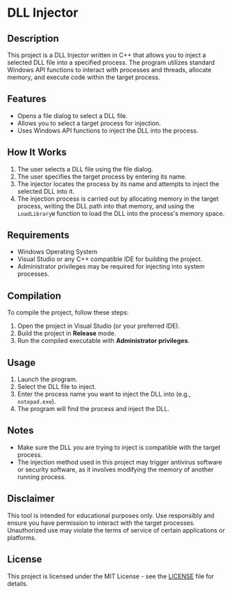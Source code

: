 # DLL Injector

## Description
This project is a DLL Injector written in C++ that allows you to inject a selected DLL file into a specified process. The program utilizes standard Windows API functions to interact with processes and threads, allocate memory, and execute code within the target process.

## Features
- Opens a file dialog to select a DLL file.
- Allows you to select a target process for injection.
- Uses Windows API functions to inject the DLL into the process.

## How It Works
1. The user selects a DLL file using the file dialog.
2. The user specifies the target process by entering its name.
3. The injector locates the process by its name and attempts to inject the selected DLL into it.
4. The injection process is carried out by allocating memory in the target process, writing the DLL path into that memory, and using the `LoadLibraryW` function to load the DLL into the process's memory space.

## Requirements
- Windows Operating System
- Visual Studio or any C++ compatible IDE for building the project.
- Administrator privileges may be required for injecting into system processes.

## Compilation
To compile the project, follow these steps:
1. Open the project in Visual Studio (or your preferred IDE).
2. Build the project in **Release** mode.
3. Run the compiled executable with **Administrator privileges**.

## Usage
1. Launch the program.
2. Select the DLL file to inject.
3. Enter the process name you want to inject the DLL into (e.g., `notepad.exe`).
4. The program will find the process and inject the DLL.

## Notes
- Make sure the DLL you are trying to inject is compatible with the target process.
- The injection method used in this project may trigger antivirus software or security software, as it involves modifying the memory of another running process.
  
## Disclaimer
This tool is intended for educational purposes only. Use responsibly and ensure you have permission to interact with the target processes. Unauthorized use may violate the terms of service of certain applications or platforms.

## License
This project is licensed under the MIT License - see the [LICENSE](LICENSE) file for details.
